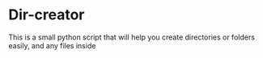 # Dir-creator
This is  a small python script that will help you create directories or folders easily, and any files inside 
